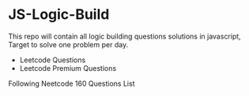 # JS-Logic-Build
This repo will contain all logic building questions solutions in javascript, Target to solve one problem per day. 

- Leetcode Questions
- Leetcode Premium Questions

Following Neetcode 160 Questions List


